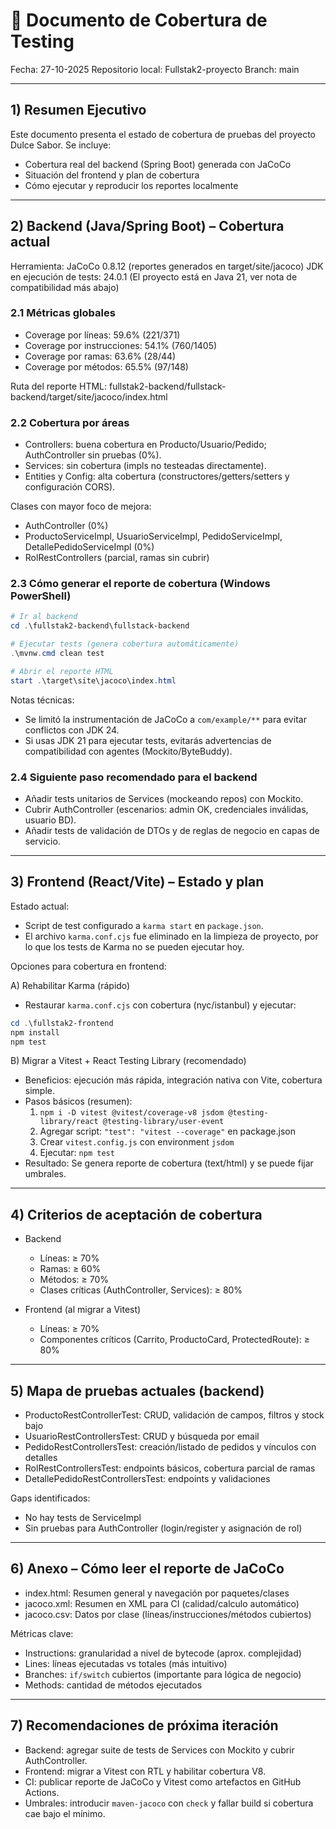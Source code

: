 # 📘 Documento de Cobertura de Testing

Fecha: 27-10-2025
Repositorio local: Fullstak2-proyecto
Branch: main

---

## 1) Resumen Ejecutivo

Este documento presenta el estado de cobertura de pruebas del proyecto Dulce Sabor. Se incluye:
- Cobertura real del backend (Spring Boot) generada con JaCoCo
- Situación del frontend y plan de cobertura
- Cómo ejecutar y reproducir los reportes localmente

---

## 2) Backend (Java/Spring Boot) – Cobertura actual

Herramienta: JaCoCo 0.8.12 (reportes generados en target/site/jacoco)
JDK en ejecución de tests: 24.0.1 (El proyecto está en Java 21, ver nota de compatibilidad más abajo)

### 2.1 Métricas globales
- Coverage por líneas: 59.6% (221/371)
- Coverage por instrucciones: 54.1% (760/1405)
- Coverage por ramas: 63.6% (28/44)
- Coverage por métodos: 65.5% (97/148)

Ruta del reporte HTML: fullstak2-backend/fullstack-backend/target/site/jacoco/index.html

### 2.2 Cobertura por áreas
- Controllers: buena cobertura en Producto/Usuario/Pedido; AuthController sin pruebas (0%).
- Services: sin cobertura (impls no testeadas directamente).
- Entities y Config: alta cobertura (constructores/getters/setters y configuración CORS).

Clases con mayor foco de mejora:
- AuthController (0%)
- ProductoServiceImpl, UsuarioServiceImpl, PedidoServiceImpl, DetallePedidoServiceImpl (0%)
- RolRestControllers (parcial, ramas sin cubrir)

### 2.3 Cómo generar el reporte de cobertura (Windows PowerShell)

```powershell
# Ir al backend
cd .\fullstak2-backend\fullstack-backend

# Ejecutar tests (genera cobertura automáticamente)
.\mvnw.cmd clean test

# Abrir el reporte HTML
start .\target\site\jacoco\index.html
```

Notas técnicas:
- Se limitó la instrumentación de JaCoCo a `com/example/**` para evitar conflictos con JDK 24.
- Si usas JDK 21 para ejecutar tests, evitarás advertencias de compatibilidad con agentes (Mockito/ByteBuddy).

### 2.4 Siguiente paso recomendado para el backend
- Añadir tests unitarios de Services (mockeando repos) con Mockito.
- Cubrir AuthController (escenarios: admin OK, credenciales inválidas, usuario BD).
- Añadir tests de validación de DTOs y de reglas de negocio en capas de servicio.

---

## 3) Frontend (React/Vite) – Estado y plan

Estado actual:
- Script de test configurado a `karma start` en `package.json`.
- El archivo `karma.conf.cjs` fue eliminado en la limpieza de proyecto, por lo que los tests de Karma no se pueden ejecutar hoy.

Opciones para cobertura en frontend:

A) Rehabilitar Karma (rápido)
- Restaurar `karma.conf.cjs` con cobertura (nyc/istanbul) y ejecutar:
```powershell
cd .\fullstak2-frontend
npm install
npm test
```

B) Migrar a Vitest + React Testing Library (recomendado)
- Beneficios: ejecución más rápida, integración nativa con Vite, cobertura simple.
- Pasos básicos (resumen):
  1. `npm i -D vitest @vitest/coverage-v8 jsdom @testing-library/react @testing-library/user-event`
  2. Agregar script: `"test": "vitest --coverage"` en package.json
  3. Crear `vitest.config.js` con environment `jsdom`
  4. Ejecutar: `npm test`
- Resultado: Se genera reporte de cobertura (text/html) y se puede fijar umbrales.

---

## 4) Criterios de aceptación de cobertura

- Backend
  - Líneas: ≥ 70%
  - Ramas: ≥ 60%
  - Métodos: ≥ 70%
  - Clases críticas (AuthController, Services): ≥ 80%

- Frontend (al migrar a Vitest)
  - Líneas: ≥ 70%
  - Componentes críticos (Carrito, ProductoCard, ProtectedRoute): ≥ 80%

---

## 5) Mapa de pruebas actuales (backend)

- ProductoRestControllerTest: CRUD, validación de campos, filtros y stock bajo
- UsuarioRestControllersTest: CRUD y búsqueda por email
- PedidoRestControllersTest: creación/listado de pedidos y vínculos con detalles
- RolRestControllersTest: endpoints básicos, cobertura parcial de ramas
- DetallePedidoRestControllersTest: endpoints y validaciones

Gaps identificados:
- No hay tests de ServiceImpl
- Sin pruebas para AuthController (login/register y asignación de rol)

---

## 6) Anexo – Cómo leer el reporte de JaCoCo

- index.html: Resumen general y navegación por paquetes/clases
- jacoco.xml: Resumen en XML para CI (calidad/calculo automático)
- jacoco.csv: Datos por clase (líneas/instrucciones/métodos cubiertos)

Métricas clave:
- Instructions: granularidad a nivel de bytecode (aprox. complejidad)
- Lines: líneas ejecutadas vs totales (más intuitivo)
- Branches: `if/switch` cubiertos (importante para lógica de negocio)
- Methods: cantidad de métodos ejecutados

---

## 7) Recomendaciones de próxima iteración

- Backend: agregar suite de tests de Services con Mockito y cubrir AuthController.
- Frontend: migrar a Vitest con RTL y habilitar cobertura V8.
- CI: publicar reporte de JaCoCo y Vitest como artefactos en GitHub Actions.
- Umbrales: introducir `maven-jacoco` con `check` y fallar build si cobertura cae bajo el mínimo.
